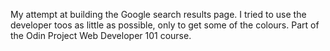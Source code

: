 My attempt at building the Google search results page.
I tried to use the developer toos as little as possible, only to get some of the colours.
Part of the Odin Project Web Developer 101 course.
